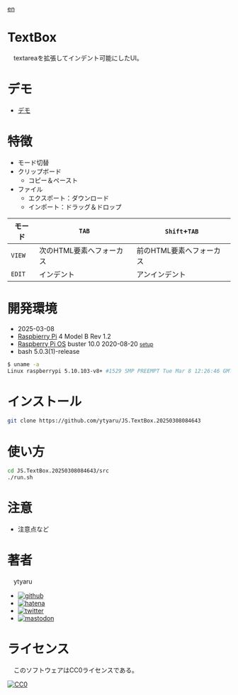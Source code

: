 [en](./README.md)

# TextBox

　textareaを拡張してインデント可能にしたUI。

# デモ

* [デモ](https://ytyaru.github.io/JS.TextBox.20250308084643/)

# 特徴

* モード切替
* クリップボード
    * コピー＆ペースト
* ファイル
    * エクスポート：ダウンロード
    * インポート：ドラッグ＆ドロップ

モード|`TAB`|`Shift`+`TAB`
------|-----|-------------
`VIEW`|次のHTML要素へフォーカス|前のHTML要素へフォーカス
`EDIT`|インデント|アンインデント

# 開発環境

* <time datetime="2025-03-08T08:45:16+0900">2025-03-08</time>
* [Raspbierry Pi](https://ja.wikipedia.org/wiki/Raspberry_Pi) 4 Model B Rev 1.2
* [Raspberry Pi OS](https://ja.wikipedia.org/wiki/Raspbian) buster 10.0 2020-08-20 <small>[setup](http://ytyaru.hatenablog.com/entry/2020/10/06/111111)</small>
* bash 5.0.3(1)-release

```sh
$ uname -a
Linux raspberrypi 5.10.103-v8+ #1529 SMP PREEMPT Tue Mar 8 12:26:46 GMT 2022 aarch64 GNU/Linux
```

# インストール

```sh
git clone https://github.com/ytyaru/JS.TextBox.20250308084643
```

# 使い方

```sh
cd JS.TextBox.20250308084643/src
./run.sh
```

# 注意

* 注意点など

# 著者

　ytyaru

* [![github](http://www.google.com/s2/favicons?domain=github.com)](https://github.com/ytyaru "github")
* [![hatena](http://www.google.com/s2/favicons?domain=www.hatena.ne.jp)](http://ytyaru.hatenablog.com/ytyaru "hatena")
* [![twitter](http://www.google.com/s2/favicons?domain=twitter.com)](https://twitter.com/ytyaru1 "twitter")
* [![mastodon](http://www.google.com/s2/favicons?domain=mstdn.jp)](https://mstdn.jp/web/accounts/233143 "mastdon")

# ライセンス

　このソフトウェアはCC0ライセンスである。

[![CC0](http://i.creativecommons.org/p/zero/1.0/88x31.png "CC0")](http://creativecommons.org/publicdomain/zero/1.0/deed.ja)

